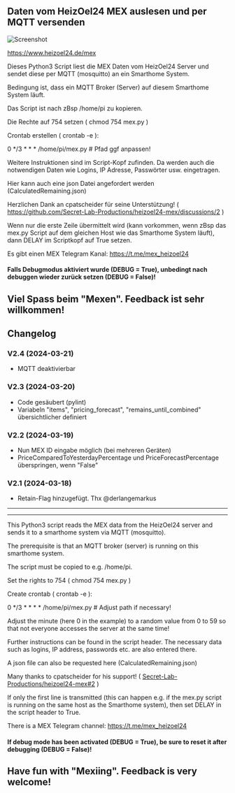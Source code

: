 ## Daten vom HeizOel24 MEX auslesen und per MQTT versenden

![Screenshot](https://github.com/ltspicer/iobroker.mex/blob/main/mex.png)

https://www.heizoel24.de/mex

Dieses Python3 Script liest die MEX Daten vom HeizOel24 Server und sendet diese per MQTT (mosquitto) an ein Smarthome System.

Bedingung ist, dass ein MQTT Broker (Server) auf diesem Smarthome System läuft.

Das Script ist nach zBsp /home/pi zu kopieren.

Die Rechte auf 754 setzen ( chmod 754 mex.py )

Crontab erstellen ( crontab -e ):

0 */3 * * * /home/pi/mex.py # Pfad ggf anpassen!

Weitere Instruktionen sind im Script-Kopf zufinden. Da werden auch die notwendigen Daten wie Logins, IP Adresse, Passwörter usw. eingetragen.

Hier kann auch eine json Datei angefordert werden (CalculatedRemaining.json)

Herzlichen Dank an cpatscheider für seine Unterstützung! ( https://github.com/Secret-Lab-Productions/heizoel24-mex/discussions/2 )

Wenn nur die erste Zeile übermittelt wird (kann vorkommen, wenn zBsp das mex.py Script auf dem gleichen Host wie das Smarthome System läuft), dann DELAY im Scriptkopf auf True setzen.

Es gibt einen MEX Telegram Kanal: https://t.me/mex_heizoel24

#### Falls Debugmodus aktiviert wurde (DEBUG = True), unbedingt nach debuggen wieder zurück setzen (DEBUG = False)!

## Viel Spass beim "Mexen". Feedback ist sehr willkommen!


## Changelog

### V2.4 (2024-03-21)

- MQTT deaktivierbar

### V2.3 (2024-03-20)

- Code gesäubert (pylint)
- Variabeln "items", "pricing_forecast", "remains_until_combined" übersichtlicher definiert

### V2.2 (2024-03-19)

- Nun MEX ID eingabe möglich (bei mehreren Geräten)
- PriceComparedToYesterdayPercentage und PriceForecastPercentage überspringen, wenn "False"

### V2.1 (2024-03-18)

- Retain-Flag hinzugefügt. Thx @derlangemarkus

------------------------
------------------------

This Python3 script reads the MEX data from the HeizOel24 server and sends it to a smarthome system via MQTT (mosquitto).

The prerequisite is that an MQTT broker (server) is running on this smarthome system.

The script must be copied to e.g. /home/pi.

Set the rights to 754 ( chmod 754 mex.py )

Create crontab ( crontab -e ):

0 */3 * * * * /home/pi/mex.py # Adjust path if necessary!

Adjust the minute (here 0 in the example) to a random value from 0 to 59 so that not everyone accesses the server at the same time!

Further instructions can be found in the script header. The necessary data such as logins, IP address, passwords etc. are also entered there.

A json file can also be requested here (CalculatedRemaining.json)

Many thanks to cpatscheider for his support! ( [Secret-Lab-Productions/heizoel24-mex#2](https://github.com/Secret-Lab-Productions/heizoel24-mex/discussions/2) )

If only the first line is transmitted (this can happen e.g. if the mex.py script is running on the same host as the Smarthome system), then set DELAY in the script header to True.

There is a MEX Telegram channel: https://t.me/mex_heizoel24

#### If debug mode has been activated (DEBUG = True), be sure to reset it after debugging (DEBUG = False)!

## Have fun with "Mexiing". Feedback is very welcome!
